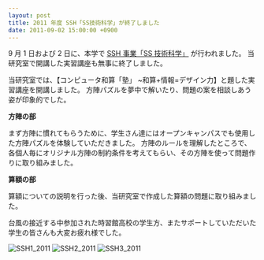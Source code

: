 ```yaml
---
layout: post
title: 2011 年度 SSH「SS技術科学」が終了しました
date: 2011-09-02 15:00:00 +0900
---
```


9 月 1 日および 2 日に、本学で [SSH 事業「SS 技術科学」](http://www.tut.ac.jp/news/110905-1415.html) が行われました。
当研究室で開講した実習講座も無事に終了しました。

当研究室では、【コンピュータ和算「塾」 ~和算+情報=デザイン力】と題した実習講座を開講しました。
方陣パズルを夢中で解いたり、問題の案を相談しあう姿が印象的でした。

**方陣の部**

まず方陣に慣れてもらうために、学生さん達にはオープンキャンパスでも使用した方陣パズルを体験していただきました。
方陣のルールを理解したところで、各個人毎にオリジナル方陣の制約条件を考えてもらい、その方陣を使って問題作りに取り組みました。

**算額の部**

算額についての説明を行った後、当研究室で作成した算額の問題に取り組みました。

台風の接近する中参加された時習館高校の学生方、またサポートしていただいた学生の皆さんも大変お疲れ様でした。

![SSH1_2011]({{site.baseurl}}/img/SSH1_2011.jpg)
![SSH2_2011]({{site.baseurl}}/img/SSH2_2011.jpg)
![SSH3_2011]({{site.baseurl}}/img/SSH3_2011.jpg)
